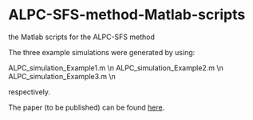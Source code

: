 # ALPC-SFS-method-Matlab-scripts
the Matlab scripts for the ALPC-SFS method


The three example simulations were generated by using:

ALPC_simulation_Example1.m \n
ALPC_simulation_Example2.m \n
ALPC_simulation_Example3.m \n

respectively.

The paper (to be published) can be found [here](https://doi.org/10.1101/2020.09.27.315614).
